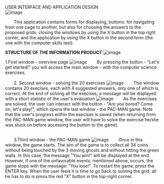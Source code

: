 USER INTERFACE AND APPLICATION DESIGN <br>
![image](https://github.com/user-attachments/assets/ea8e7dbf-405a-48c2-8095-eb6033dc5b8f)

&emsp;&emsp;This application contains forms for displaying, buttons: for navigating from one page to another, but also for choosing the answers to the proposed grids, closing the windows by using the X button in the top right corner, and the application by using the X button in the second form (the one with the computer skills test). <br>

**STRUCTURE OF THE INFORMATION PRODUCT**
![image](https://github.com/user-attachments/assets/e7cbda87-1f13-47a2-ba3e-8ba63306b6d6)

1.First window - overview page
![image](https://github.com/user-attachments/assets/518072e1-83fe-4e8a-b42a-aa071b7fe7e7)
&emsp;&emsp;By pressing the button - "Let's get started!" you will access the main window - with the computer science exercises. <br><br>
&emsp;&emsp;2. Second window - solving the 20 exercises
![image](https://github.com/user-attachments/assets/3702bcd9-5c9b-42ff-92c4-6b2cef674564)
&emsp;&emsp;This window contains 20 execises, each with 4 suggested answers, only one of which is correct. At the end of solving all the execises, a message will be displayed with a short statistic of the user's evaluation
![image](https://github.com/user-attachments/assets/a20cb91b-bcba-45c1-b29f-410b086ddc02)
&emsp;&emsp;As the exercises are solved, the user can interact with the button - "Are you bored? Come on, let's play!", which opens the last window - the PAC-MAN game. Note that the user's progress within the execises is saved (when returning from the PAC-MAN game window, the user will have to solve the exercise he/she was stuck on before accessing the button to the game). <br><br>

&emsp;&emsp;3.Third window - the PAC-MAN game
![image](https://github.com/user-attachments/assets/dbc9f00f-cf61-463f-b828-2f86879b5dbd)
&emsp;&emsp;Once in this window, the game starts. The aim of the game is to collect all 34 coins without being touched by the 3 moving ghosts and without hitting the green walls. In this case, the message "You win!" will be displayed at the end. However, if one of the unfavorable events, mentioned above, occurs, the game stops with the message: "You lose!". To restart the game, press the ENTER key. When the user feels it is time to go back to solving the grid, all he has to do is press the red "X" button in the top-right corner.
